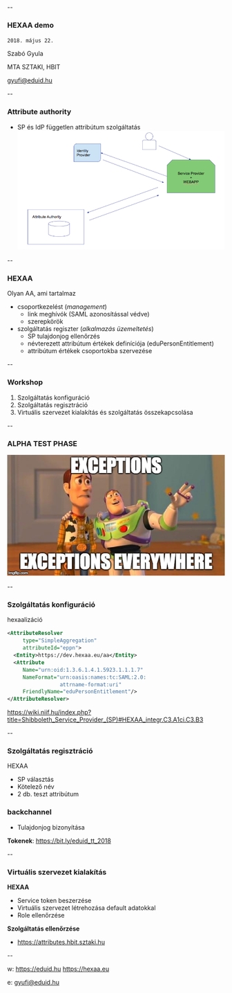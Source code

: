 --
### HEXAA demo

`2018. május 22.`

Szabó Gyula

MTA SZTAKI, HBIT

gyufi@eduid.hu

--
### Attribute authority

* SP és IdP független attribútum szolgáltatás
![](aa_flow.png)


--
### HEXAA

Olyan AA, ami tartalmaz
* csoportkezelést (_management_)
  * link meghívók (SAML azonosítással védve)
  * szerepkörök
* szolgáltatás regiszter (_alkalmazás üzemeltetés_)
  * SP tulajdonjog ellenőrzés
  * névterezett attribútum értékek definíciója (eduPersonEntitlement)
  * attribútum értékek csoportokba szervezése


--
### Workshop

1. Szolgáltatás konfiguráció
2. Szolgáltatás regisztráció
3. Virtuális szervezet kialakítás és szolgáltatás összekapcsolása

--

### ALPHA TEST PHASE
![](exceptions_meme.jpg)

--
### Szolgáltatás konfiguráció

hexaalizáció

```xml
<AttributeResolver
     type="SimpleAggregation"
     attributeId="eppn">
  <Entity>https://dev.hexaa.eu/aa</Entity>
  <Attribute
     Name="urn:oid:1.3.6.1.4.1.5923.1.1.1.7" 
     NameFormat="urn:oasis:names:tc:SAML:2.0:
                 attrname-format:uri" 
     FriendlyName="eduPersonEntitlement"/>
</AttributeResolver>

```
https://wiki.niif.hu/index.php?title=Shibboleth_Service_Provider_(SP)#HEXAA_integr.C3.A1ci.C3.B3

--
### Szolgáltatás regisztráció

 HEXAA
* SP választás
* Kötelező név
* 2 db. teszt attribútum

### backchannel
* Tulajdonjog bizonyítása


**Tokenek**:
https://bit.ly/eduid_tt_2018

--
### Virtuális szervezet kialakítás


__HEXAA__
* Service token beszerzése
* Virtuális szervezet létrehozása default adatokkal
* Role ellenőrzése

__Szolgáltatás ellenőrzése__
* https://attributes.hbit.sztaki.hu 

--

w:
https://eduid.hu
https://hexaa.eu

e:
gyufi@eduid.hu
